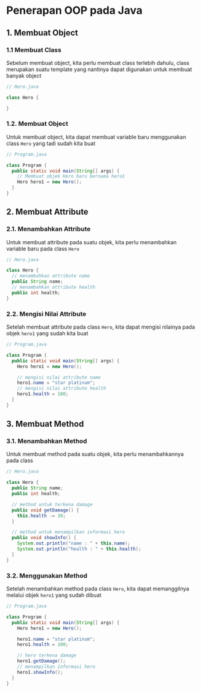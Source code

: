 # Penerapan OOP pada Java

## 1. Membuat Object

### 1.1 Membuat Class

Sebelum membuat object, kita perlu membuat class terlebih dahulu, class merupakan suatu template yang nantinya dapat digunakan untuk membuat banyak object

```java
// Hero.java

class Hero {

}
```

### 1.2. Membuat Object

Untuk membuat object, kita dapat membuat variable baru menggunakan class `Hero` yang tadi sudah kita buat

```java
// Program.java

class Program {
  public static void main(String[] args) {
    // Membuat objek Hero baru bernama hero1
    Hero hero1 = new Hero();
  }
}
```

## 2. Membuat Attribute

### 2.1. Menambahkan Attribute

Untuk membuat attribute pada suatu objek, kita perlu menambahkan variable baru pada class `Hero`

```java
// Hero.java

class Hero {
  // menambahkan attribute name
  public String name;
  // menambahkan attribute health
  public int health;
}
```

### 2.2. Mengisi Nilai Attribute

Setelah membuat attribute pada class `Hero`, kita dapat mengisi nilainya pada objek `hero1` yang sudah kita buat

```java
// Program.java

class Program {
  public static void main(String[] args) {
    Hero hero1 = new Hero();

    // mengisi nilai attribute name
    hero1.name = "star platinum";
    // mengisi nilai attribute health
    hero1.health = 100;
  }
}
```

## 3. Membuat Method

### 3.1. Menambahkan Method

Untuk membuat method pada suatu objek, kita perlu menambahkannya pada class

```java
// Hero.java

class Hero {
  public String name;
  public int health;

  // method untuk terkena damage
  public void getDamage() {
    this.health -= 30;
  }

  // method untuk menampilkan informasi hero
  public void showInfo() {
    System.out.println("name : " + this.name);
    System.out.println("health : " + this.health);
  }
}
```

### 3.2. Menggunakan Method

Setelah menambahkan method pada class `Hero`, kita dapat memanggilnya melalui objek `hero1` yang sudah dibuat

```java
// Program.java

class Program {
  public static void main(String[] args) {
    Hero hero1 = new Hero();

    hero1.name = "star platinum";
    hero1.health = 100;

    // hero terkena damage
    hero1.getDamage();
    // menampilkan informasi hero
    hero1.showInfo();
  }
}
```
